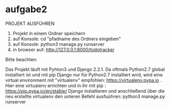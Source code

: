 # aufgabe2

PROJEKT AUSFÜHREN

1. Projekt in einem Ordner speichern
2. auf Konsole: cd "pfadname des Ordners eingeben"
3. auf Konsole: python3 manage.py runserver
4. in browser auf: http://127.0.0.1:8000/todotracker



Bitte beachten:

Das Projekt läuft mit Pyhton3 und Django 2.2.1. 
Da oftmals Python2.7 global installiert ist und mit pip Django nur für
Python2.7 installiert wird, wird eine virtual environment mit
"virtualenv" empfohlen: 
https://virtualenv.pypa.io .
Hier eine virtualenv errichten und in ihr mit pip :
https://pip.pypa.io/en/stable/
Django installieren und anschließend über die neu erstellte virtualenv den
unteren Befehl ausfuühren: python3 manage.py runserver
